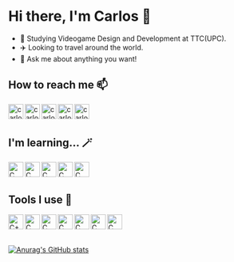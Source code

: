 # Hi there, I'm Carlos 👋

- 🌱 Studying Videogame Design and Development at TTC(UPC).
- ✈️ Looking to travel around the world.
- 💬 Ask me about anything you want! <br>


## How to reach me 📫
[<img align="left" alt="carlosarnau | Twitter" width="30px" src="https://img.icons8.com/color/344/twitter--v1.png" />][twitter]
[<img align="left" alt="carlosarnau | Artstation" width="30px" src="https://img.icons8.com/color/344/artstation.png" />][artstation]
[<img align="left" alt="carlosarnau | Discord" width="30px" src="https://img.icons8.com/color/344/discord-logo.png" />][discord]
[<img align="left" alt="carlosarnau | Twitch" width="30px" src="https://img.icons8.com/color/344/twitch--v1.png" />][twitch]
[<img align="left" alt="carlosarnau | Spotify" width="30px" src="https://img.icons8.com/color/344/spotify--v1.png" />][spotify]

<br>
<br>

## I'm learning... 🪄
<img align="left" alt="C" width="30px" src="https://img.icons8.com/color/344/c-programming.png"/>

<img align="left" alt="C" width="30px" src="https://img.icons8.com/color/344/c-sharp-logo.png"/>

<img align="left" alt="C" width="30px" src="https://img.icons8.com/color/344/c-plus-plus-logo.png"/>

<img align="left" alt="C" width="30px" src="https://img.icons8.com/color/344/flutter.png"/>

<img align="left" alt="C" width="30px" src="https://img.icons8.com/color/344/dart.png"/>

<br>
<br>

## Tools I use 🔧
<img align="left" alt= "C++" width = "30px" src = "https://img.icons8.com/color/344/github--v1.png"/>

<img align="left" alt="C" width="30px" src="https://img.icons8.com/color/344/unity.png"/>

<img align="left" alt="C" width="30px" src="https://img.icons8.com/color/344/visual-studio--v2.png"/>

<img align="left" alt="C" width="30px" src="https://img.icons8.com/color/344/autodesk-maya.png"/>

<img align="left" alt="C" width="30px" src="https://img.icons8.com/color/344/adobe-photoshop--v1.png"/>

<img align="left" alt="C" width="30px" src="https://img.icons8.com/color/344/adobe-illustrator--v1.png"/>

<img align="left" alt="C" width="30px" src="https://img.icons8.com/color/344/adobe-premiere-pro--v1.png"/>

<p>&nbsp;</p>
<p>&nbsp;</p>

[![Anurag's GitHub stats](https://github-readme-stats.vercel.app/api?username=carlosarnau)](https://github.com/anuraghazra/github-readme-stats)
  
[twitter]: https://twitter.com/carlosarnau01
[artstation]: https://www.artstation.com/carlosarnau
[discord]: https://discord.com/users/Twynics#0392
[twitch]: https://www.twitch.tv/twynics
[spotify]: https://open.spotify.com/user/g6okcvf6f80b35vbqboaf7mkn?si=6326ac00aaf14648
